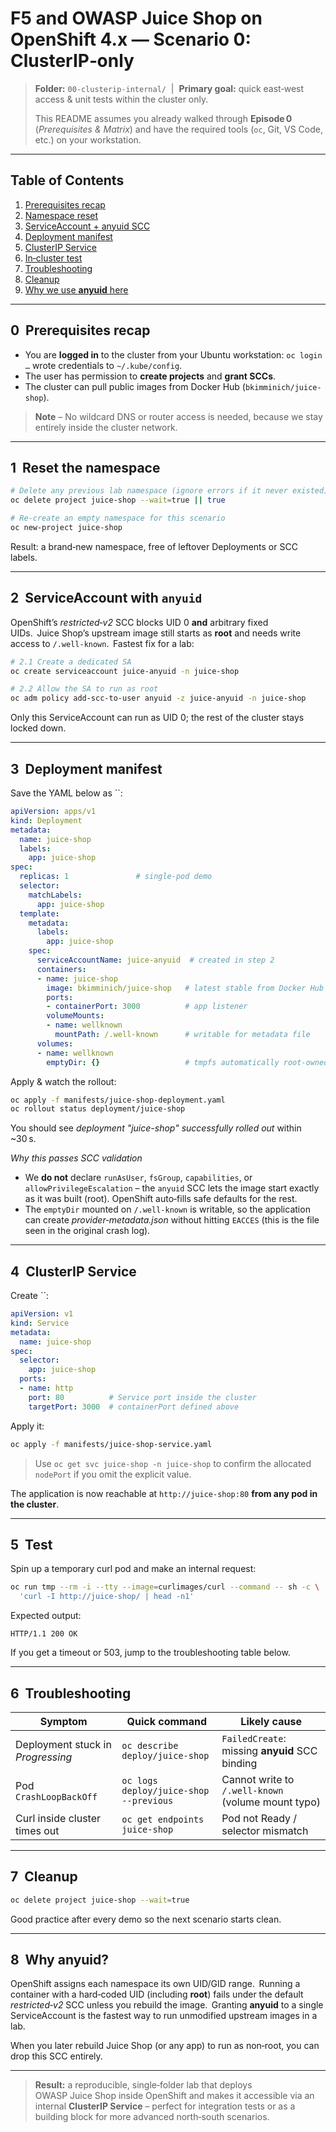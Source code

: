 # F5 and OWASP Juice Shop on OpenShift 4.x — **Scenario 0: ClusterIP‑only**

> **Folder:** `00-clusterip-internal/`  |  **Primary goal:** quick east‑west access & unit tests within the cluster only.
>
> This README assumes you already walked through **Episode 0** (*Prerequisites & Matrix*) and have the required tools (`oc`, Git, VS Code, etc.) on your workstation.

---

## Table of Contents

1. [Prerequisites recap](#0-prerequisites-recap)
2. [Namespace reset](#1-reset-the-namespace)
3. [ServiceAccount + anyuid SCC](#2-serviceaccount-with-anyuid)
4. [Deployment manifest](#3-deployment-manifest)
5. [ClusterIP Service](#4-clusterip-service)
6. [In‑cluster test](#5-test)
7. [Troubleshooting](#6-troubleshooting)
8. [Cleanup](#7-cleanup)
9. [Why we use ](#8-why-anyuid)[**anyuid**](#8-why-anyuid)[ here](#8-why-anyuid)

---

## 0  Prerequisites recap

- You are **logged in** to the cluster from your Ubuntu workstation: `oc login …` wrote credentials to `~/.kube/config`.
- The user has permission to **create projects** and **grant SCCs**.
- The cluster can pull public images from Docker Hub (`bkimminich/juice-shop`).

> **Note** – No wildcard DNS or router access is needed, because we stay entirely inside the cluster network.

---

## 1  Reset the namespace

```bash
# Delete any previous lab namespace (ignore errors if it never existed)
oc delete project juice-shop --wait=true || true

# Re‑create an empty namespace for this scenario
oc new-project juice-shop
```

Result: a brand‑new namespace, free of leftover Deployments or SCC labels.

---

## 2  ServiceAccount with `anyuid`

OpenShift’s *restricted‑v2* SCC blocks UID 0 **and** arbitrary fixed UIDs.  Juice Shop’s upstream image still starts as **root** and needs write access to `/.well‑known`.  Fastest fix for a lab:

```bash
# 2.1 Create a dedicated SA
oc create serviceaccount juice-anyuid -n juice-shop

# 2.2 Allow the SA to run as root
oc adm policy add-scc-to-user anyuid -z juice-anyuid -n juice-shop
```

Only this ServiceAccount can run as UID 0; the rest of the cluster stays locked down.

---

## 3  Deployment manifest

Save the YAML below as ``:

```yaml
apiVersion: apps/v1
kind: Deployment
metadata:
  name: juice-shop
  labels:
    app: juice-shop
spec:
  replicas: 1               # single‑pod demo
  selector:
    matchLabels:
      app: juice-shop
  template:
    metadata:
      labels:
        app: juice-shop
    spec:
      serviceAccountName: juice-anyuid  # created in step 2
      containers:
      - name: juice-shop
        image: bkimminich/juice-shop   # latest stable from Docker Hub
        ports:
        - containerPort: 3000          # app listener
        volumeMounts:
        - name: wellknown
          mountPath: /.well-known      # writable for metadata file
      volumes:
      - name: wellknown
        emptyDir: {}                   # tmpfs automatically root‑owned
```

Apply & watch the rollout:

```bash
oc apply -f manifests/juice-shop-deployment.yaml
oc rollout status deployment/juice-shop
```

You should see *deployment "juice-shop" successfully rolled out* within \~30 s.

*Why this passes SCC validation*

- We **do not** declare `runAsUser`, `fsGroup`, `capabilities`, or `allowPrivilegeEscalation` – the `anyuid` SCC lets the image start exactly as it was built (root).  OpenShift auto‑fills safe defaults for the rest.
- The `emptyDir` mounted on `/.well-known` is writable, so the application can create *provider‑metadata.json* without hitting `EACCES` (this is the file seen in the original crash log).


---

## 4  ClusterIP Service

Create ``:

```yaml
apiVersion: v1
kind: Service
metadata:
  name: juice-shop
spec:
  selector:
    app: juice-shop
  ports:
  - name: http
    port: 80          # Service port inside the cluster
    targetPort: 3000  # containerPort defined above
```

Apply it:

```bash
oc apply -f manifests/juice-shop-service.yaml
```

> Use `oc get svc juice-shop -n juice-shop` to confirm the allocated `nodePort` if you omit the explicit value.

The application is now reachable at `http://juice-shop:80` **from any pod in the cluster**.

---

## 5  Test

Spin up a temporary curl pod and make an internal request:

```bash
oc run tmp --rm -i --tty --image=curlimages/curl --command -- sh -c \
  'curl -I http://juice-shop/ | head -n1'
```

Expected output:

```
HTTP/1.1 200 OK
```

If you get a timeout or 503, jump to the troubleshooting table below.

---

## 6  Troubleshooting

| Symptom                           | Quick command                          | Likely cause                                       |
| --------------------------------- | -------------------------------------- | -------------------------------------------------- |
| Deployment stuck in *Progressing* | `oc describe deploy/juice-shop`        | `FailedCreate`: missing **anyuid** SCC binding     |
| Pod `CrashLoopBackOff`            | `oc logs deploy/juice-shop --previous` | Cannot write to `/.well-known` (volume mount typo) |
| Curl inside cluster times out     | `oc get endpoints juice-shop`          | Pod not Ready / selector mismatch                  |

---

## 7  Cleanup

```bash
oc delete project juice-shop --wait=true
```

Good practice after every demo so the next scenario starts clean.

---

## 8  Why **anyuid**?

OpenShift assigns each namespace its own UID/GID range.  Running a container with a hard‑coded UID (including **root**) fails under the default *restricted‑v2* SCC unless you rebuild the image.  Granting **anyuid** to a single ServiceAccount is the fastest way to run unmodified upstream images in a lab.

When you later rebuild Juice Shop (or any app) to run as non‑root, you can drop this SCC entirely.

---

> **Result:** a reproducible, single‑folder lab that deploys OWASP Juice Shop inside OpenShift and makes it accessible via an internal **ClusterIP Service** – perfect for integration tests or as a building block for more advanced north‑south scenarios.

